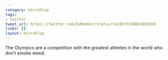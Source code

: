 ```yaml
---
category: microblog
tags:
- twitter
tweet_url: https://twitter.com/ExMember/status/1418973168081850369
links: []
layout: microblog
---
```

The Olympics are a competition with the greatest athletes in the world who don’t smoke weed.
